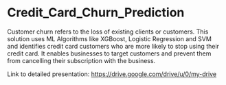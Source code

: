 # Credit_Card_Churn_Prediction

Customer churn refers to the loss of existing clients or customers. This solution uses ML Algorithms like XGBoost, Logistic Regression and SVM and identifies credit card customers who are more likely to stop using their credit card. It enables businesses to target customers and prevent them from cancelling their subscription with the business.

Link to detailed presentation: https://drive.google.com/drive/u/0/my-drive
